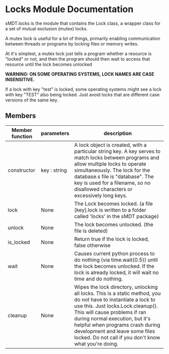 Locks Module Documentation
==========================

sMDT.locks is the module that contains the Lock class, a wrapper class for a set of mutual exclusion (mutex) locks.

A mutex lock is useful for a lot of things, primarily enabling communication between threads or programs by locking files or memory writes.

At it's simplest, a mutex lock just tells a program whether a resource is "locked" or not, and then the program should then wait to access that resource until the lock becomes unlocked

**WARNING: ON SOME OPERATING SYSTEMS, LOCK NAMES ARE CASE INSENSITIVE.**

If a lock with key "test" is locked, some operating systems might see a lock with key "TEST" also being locked. Just avoid locks that are different case versions of the same key.

Members
-------

Member function | parameters | description
---|---|---
constructor | key : string | A lock object is created, with a particular string key. A key serves to match locks between programs and allow multiple locks to operate simultaneously. The lock for the database.s file is "database". The key is used for a filename, so no disallowed characters or excessively long keys.
lock|None|The Lock becomes locked. (a file [key].lock is written to a folder called 'locks' in the sMDT package)
unlock|None|The lock becomes unlocked. (the file is deleted)
is_locked|None|Return true if the lock is locked, false otherwise 
wait|None|Causes current python process to do nothing (via time.wait(0.5)) until the lock becomes unlocked. If the lock is already locked, it will wait no time and do nothing. 
cleanup | None | Wipes the lock directory, unlocking all locks. This is a static method, you do not have to instantiate a lock to use this. Just locks.Lock.cleanup(). This will cause problems if ran during normal execution, but it's helpful when programs crash during development and leave some files locked. Do not call if you don't know what you're doing. 
